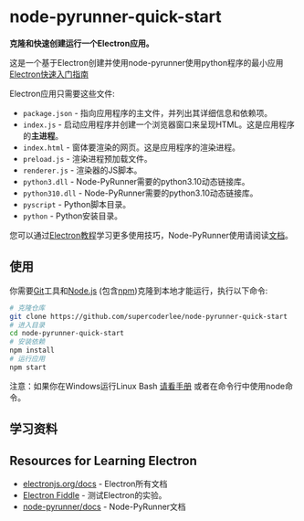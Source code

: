 # node-pyrunner-quick-start

**克隆和快速创建运行一个Electron应用。**

这是一个基于Electron创建并使用node-pyrunner使用python程序的最小应用 [Electron快速入门指南](https://electronjs.org/docs/latest/tutorial/quick-start)

Electron应用只需要这些文件:

- `package.json` - 指向应用程序的主文件，并列出其详细信息和依赖项。
- `index.js` - 启动应用程序并创建一个浏览器窗口来呈现HTML。这是应用程序的**主进程**。
- `index.html` - 窗体要渲染的网页。这是应用程序的渲染进程。
- `preload.js` - 渲染进程预加载文件。
- `renderer.js` - 渲染器的JS脚本。
- `python3.dll` - Node-PyRunner需要的python3.10动态链接库。 
- `python310.dll` - Node-PyRunner需要的python3.10动态链接库。 
- `pyscript` - Python脚本目录。
- `python` - Python安装目录。

您可以通过[Electron教程](https://electronjs.org/docs/latest/tutorial/tutorial-prerequisites)学习更多使用技巧，Node-PyRunner使用请阅读[文档](https://github.com/supercoderlee/node-pyrunner)。

## 使用

你需要[Git](https://git-scm.com)工具和[Node.js](https://nodejs.org/en/download/) (包含[npm](http://npmjs.com))克隆到本地才能运行，执行以下命令:

```bash
# 克隆仓库
git clone https://github.com/supercoderlee/node-pyrunner-quick-start
# 进入目录
cd node-pyrunner-quick-start
# 安装依赖
npm install
# 运行应用
npm start
```

注意：如果你在Windows运行Linux Bash [请看手册](https://www.howtogeek.com/261575/how-to-run-graphical-linux-desktop-applications-from-windows-10s-bash-shell/) 或者在命令行中使用node命令。

## 学习资料

## Resources for Learning Electron

- [electronjs.org/docs](https://electronjs.org/docs) - Electron所有文档
- [Electron Fiddle](https://electronjs.org/fiddle) - 测试Electron的实验。
- [node-pyrunner/docs](https://github.com/supercoderlee/node-pyrunner/tree/main/docs) - Node-PyRunner文档
